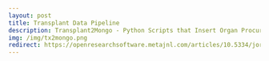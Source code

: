 ```yaml
---
layout: post
title: Transplant Data Pipeline
description: Transplant2Mongo - Python Scripts that Insert Organ Procurement and Transplantation Network (OPTN) Data in MongoDB
img: /img/tx2mongo.png
redirect: https://openresearchsoftware.metajnl.com/articles/10.5334/jors.229/
---
```


